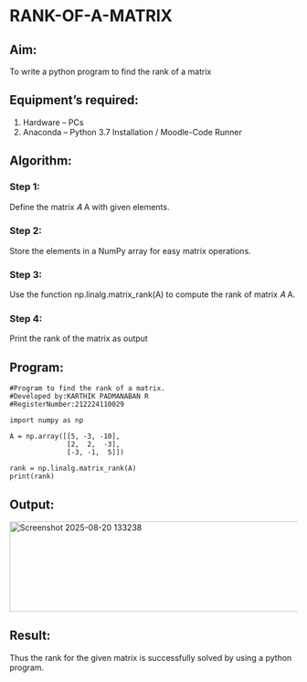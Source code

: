 # RANK-OF-A-MATRIX
## Aim:
To write a python program to find the rank of a matrix
## Equipment’s required:
1. 	Hardware – PCs
2. 	Anaconda – Python 3.7 Installation / Moodle-Code Runner
## Algorithm:
### Step 1:
Define the matrix 
𝐴
A with given elements.

### Step 2:
Store the elements in a NumPy array for easy matrix operations.

### Step 3:
Use the function np.linalg.matrix_rank(A) to compute the rank of matrix 
𝐴
A.

### Step 4:
Print the rank of the matrix as output
## Program:
```
#Program to find the rank of a matrix.
#Developed by:KARTHIK PADMANABAN R 
#RegisterNumber:212224110029

import numpy as np

A = np.array([[5, -3, -10],
              [2,  2,  -3],
              [-3, -1,  5]])

rank = np.linalg.matrix_rank(A)
print(rank)
```
## Output:
<img width="1245" height="158" alt="Screenshot 2025-08-20 133238" src="https://github.com/user-attachments/assets/fbf0ee47-5002-4122-ae2d-daf1fbbf733a" />

## Result:
Thus the rank for the given matrix is successfully solved by  using a python program.

